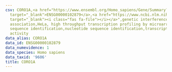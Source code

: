 ```yaml
---
csv: CORO1A,<a href="https://www.ensembl.org/Homo_sapiens/Gene/Summary?db=core;g=ENSG00000102879"
  target="_blank">ENSG00000102879</a>,<a href="https://www.ncbi.nlm.nih.gov/pubmed/17216044"
  target="_blank"><i class="fas fa-file"></i></a>",genetic interference,functional
  association,HeLa, high throughput transcription profiling by microarray,nucleotide
  sequence identification,nucleotide sequence identification,transcriptional regulation,up-regulates
  activity
data_alias: CORO1A
data_id: ENSG00000102879
data_numevidence: 1
data_species: Homo sapiens
data_taxid: '9606'
title: CORO1A
---
```

